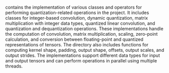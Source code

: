 contains the implementation of various classes and operators for performing quantization-related operations in the project. It includes classes for integer-based convolution, dynamic quantization, matrix multiplication with integer data types, quantized linear convolution, and quantization and dequantization operations. These implementations handle the computation of convolution, matrix multiplication, scaling, zero-point calculation, and conversion between floating-point and quantized representations of tensors. The directory also includes functions for computing kernel shape, padding, output shape, offsets, output scales, and output strides. The implementations support different data types for input and output tensors and can perform operations in parallel using multiple threads.